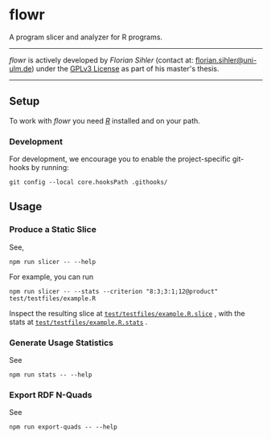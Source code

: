 # flowr



A program slicer and analyzer for R programs.

----

*flowr* is actively developed by *Florian Sihler* (contact at: <florian.sihler@uni-ulm.de>) under the 
[GPLv3 License](LICENSE) as part of his master's thesis.

----


## Setup

To work with *flowr* you need [*R*](https://www.r-project.org/) installed and on your path.

### Development

For development, we encourage you to enable the project-specific git-hooks by running:

```shell
git config --local core.hooksPath .githooks/
```


## Usage

### Produce a Static Slice

See,

```shell
npm run slicer -- --help 
```

For example, you can run

```shell
npm run slicer -- --stats --criterion "8:3;3:1;12@product" test/testfiles/example.R
```

Inspect the resulting slice at [`test/testfiles/example.R.slice`](test/testfiles/example.R.slice) , with the stats at
[`test/testfiles/example.R.stats`](test/testfiles/example.R.stats) .

### Generate Usage Statistics

See

```shell
npm run stats -- --help 
```

### Export RDF N-Quads

See

```shell
npm run export-quads -- --help 
```
